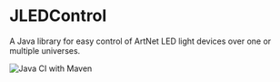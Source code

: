 # JLEDControl
A Java library for easy control of ArtNet LED light devices over one or multiple universes.

![Java CI with Maven](https://github.com/tiecia/JLEDControl/workflows/Java%20CI%20with%20Maven/badge.svg?branch=main)
